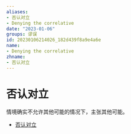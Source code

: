 ```yaml
---
aliases:
- 否认对立
- Denying the correlative
date: "2023-01-06"
groups: 谬误
id: 20230106214026_182d439f8a9e4a6e
name:
- Denying the correlative
zhname:
- 否认对立
---
```


# 否认对立

情境确实不允许其他可能的情况下，主张其他可能。

* [否认对立](https://zh.wikipedia.org/wiki/%E5%90%A6%E8%AA%8D%E5%B0%8D%E7%AB%8B)

